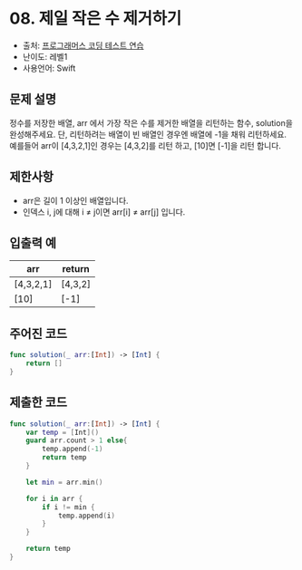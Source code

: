 # 08. 제일 작은 수 제거하기   

- 출처: [프로그래머스 코딩 테스트 연습](https://programmers.co.kr/learn/challenges)
- 난이도: 레벨1
- 사용언어: Swift



## 문제 설명  

정수를 저장한 배열, arr 에서 가장 작은 수를 제거한 배열을 리턴하는 함수, solution을 완성해주세요. 단, 리턴하려는 배열이 빈 배열인 경우엔 배열에 -1을 채워 리턴하세요. 예를들어 arr이 [4,3,2,1]인 경우는 [4,3,2]를 리턴 하고, [10]면 [-1]을 리턴 합니다.



## 제한사항  

- arr은 길이 1 이상인 배열입니다.
- 인덱스 i, j에 대해 i ≠ j이면 arr[i] ≠ arr[j] 입니다.



## 입출력 예  

| arr       | return  |
| --------- | ------- |
| [4,3,2,1] | [4,3,2] |
| [10]      | [-1]    |



## 주어진 코드  

~~~swift
func solution(_ arr:[Int]) -> [Int] {
    return []
}
~~~



## 제출한 코드  

~~~swift
func solution(_ arr:[Int]) -> [Int] {
    var temp = [Int]()
    guard arr.count > 1 else{
        temp.append(-1)
        return temp
    }

    let min = arr.min()

    for i in arr {
        if i != min {
            temp.append(i)
        }
    }

    return temp
}
~~~
